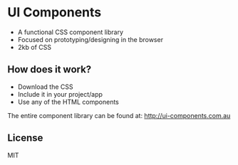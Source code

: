 # UI Components
* A functional CSS component library
* Focused on prototyping/designing in the browser
* 2kb of CSS

## How does it work?
* Download the CSS
* Include it in your project/app
* Use any of the HTML components

The entire component library can be found at: http://ui-components.com.au

## License
MIT
